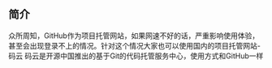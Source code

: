 ## 简介
众所周知，GitHub作为项目托管网站，如果网速不好的话，严重影响使用体验，甚至会出现登录不上的情况。针对这个情况大家也可以使用国内的项目托管网站-码云
码云是开源中国推出的基于Git的代码托管服务中心，使用方式和GitHub一样